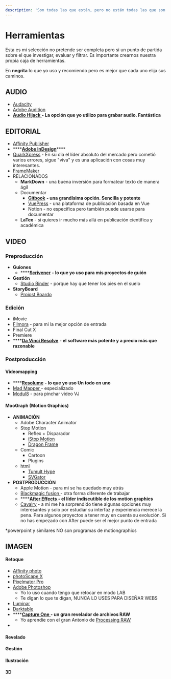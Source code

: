 ```yaml
---
description: 'Son todas las que están, pero no están todas las que son'
---
```


# Herramientas

Esta es mi selección no pretende ser completa pero si un punto de partida sobre el que investigar, evaluar y filtrar. Es importante crearnos nuestra propia caja de herramientas.

En **negrita** lo que yo uso y recomiendo pero es mejor que cada uno elija sus caminos.

## AUDIO

* [Audacity](https://www.audacityteam.org/)
* [Adobe Audition](https://www.adobe.com/es/products/audition.html?sdid=8JD95K3X&mv=search&s_kwcid=AL!{ef_userid}!{ef_sid}!79783402901472!79783508573356&ef_id=Xmt2DAAAAH2cI397:20200324103345:s)
* [**Audio Hijack** ](https://rogueamoeba.com/audiohijack/)**- La opción que yo utilizo para grabar audio. Fantástica**

## EDITORIAL

* [Affinity Publisher](https://affinity.serif.com/en-gb/publisher/)
* \*\*\*\*[**Adobe InDesign**](https://www.adobe.com/products/indesign.html?sdid=KKQLR&mv=search&s_kwcid=AL!{ef_userid}!{ef_sid}!78958751833815!20541716242&ef_id=Xmt2DAAAAH2cI397:20200324104102:s)\*\*\*\*
* [QuarkXpress](http://www.quark.com) -  En su dia el líder absoluto del mercado pero cometió varios errores, sigue "viva" y es una aplicación con cosas muy interesantes.
* [FrameMaker](https://www.adobe.com/es/products/framemaker.html)
* RELACIONADOS
  * **MarkDown** - una buena inversión para formatear texto de manera ágil
  * Documentar
    * [**Gitbook**](https://www.gitbook.com/) **- una grandísima opción. Sencilla y potente**
    * [VuePress](https://vuepress.vuejs.org/) - una plataforma de publicación basada en Vue
    * Notion - no específica pero también puede usarse para documentar
  * **LaTex** - si quieres ir mucho más allá en publicación científica y académica

## VIDEO

### Preproducción

* **Guiones**
  * \*\*\*\*[**Scrivener**](https://www.literatureandlatte.com/scrivener/overview) **- lo que yo uso para mis proyectos de guión**
* **Gestión**
  * [Studio Binder](https://www.studiobinder.com/) - porque hay que tener los pies en el suelo
* **StoryBoard**
  * [Proiost Boardo](https://proloststore.com/products/boardo)

### Edición

* iMovie
* [Filmora](https://filmora.wondershare.com/) - para mi la mejor opción de entrada
* Final Cut X
* Premiere
* \*\*\*\*[**Da Vinci Resolve**](https://www.blackmagicdesign.com/products/davinciresolve/) **- el software más potente y a precio más que razonable**

### Postproducción

#### Videomapping

* \*\*\*\*[**Resolume**](https://resolume.com/) **- lo que yo uso Un todo en uno**
* [Mad Mapper ](https://madmapper.com/)- especializado
* [Modul8](https://www.garagecube.com/modul8/) - para pinchar video VJ

#### MooGraph \(Motion Graphics\)

* **ANIMACIÓN**
  * Adobe Character Animator
  * Stop Motion
    * Reflex + Disparador
    * [iStop Motion](https://boinx.com/istopmotion/)
    * [Dragon Frame](https://www.dragonframe.com/)
  * Comic
    * Cartoon
    * Plugins
  * html
    * [Tumult Hype](https://tumult.com/hype/)
    * [SVGator](https://www.svgator.com/)
* **POSTPRODUCCIÓN**
  * Apple Motion - para mi se ha quedado muy atrás
  * [Blackmagic fusion ](https://www.blackmagicdesign.com/products/fusion/)- otra forma diferente de trabajar
  * \*\*\*\*[**After Effects** ](https://www.adobe.com/products/aftereffects.html)**- el líder indiscutible de los motion graphics**
  * [Cavalry](https://cavalry.scenegroup.co/) - a mi me ha sorprendido tiene algunas opciones muy interesantes y solo por estudiar su interfaz y experiencia merece la pena. Para algunos proyectos a tener muy en cuenta su evolución. Si no has empezado con After puede ser el mejor punto de entrada

\*powerpoint y similares NO son programas de motiongraphics

## IMAGEN

#### Retoque

* [Affinity photo](https://affinity.serif.com/en-gb/photo/)
* [photoScape X](http://x.photoscape.org/)
* [Pixelmator Pro](https://www.pixelmator.com/pro/)
* [Adobe Photoshop](https://www.adobe.com/products/photoshop.html)
  * Yo lo uso cuando tengo que retocar en modo LAB
  * Te digan lo que te digan, NUNCA LO USES PARA DISEÑAR WEBS
* [Luminar](https://skylum.com/es/luminar?utm_source=bing&utm_medium=cpc&utm_campaign=Luminar_brand_search_bing_es&utm_term=exact&msclkid=b2645120353c188c07610f5a56c86a7b&utm_content=Luminar_exact)
* [Darktable](https://www.darktable.org/)
* \*\*\*\*[**Capture One** ](https://www.captureone.com/es-ES/)**- un gran revelador de archivos RAW**
  * Yo aprendíe con el gran Antonio de [Processing RAW](https://www.youtube.com/channel/UCt0ifJqOgvzxS0C7H-kHskQ/)
* 
#### Revelado

#### Gestión

#### Ilustración

#### 3D



